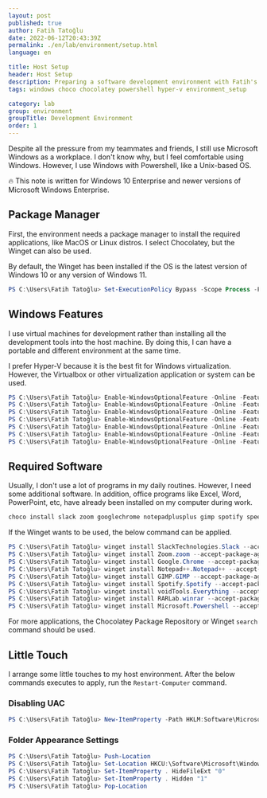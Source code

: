 ```yaml
---
layout: post
published: true
author: Fatih Tatoğlu
date: 2022-06-12T20:43:39Z
permalink: ./en/lab/environment/setup.html
language: en

title: Host Setup
header: Host Setup
description: Preparing a software development environment with Fatih's habits and preferences.
tags: windows choco chocolatey powershell hyper-v environment_setup

category: lab
group: environment
groupTitle: Development Environment
order: 1
---
```


Despite all the pressure from my teammates and friends, I still use Microsoft Windows as a workplace. I don't know why, but I feel comfortable using Windows. However, I use Windows with Powershell, like a Unix-based OS.

🔥 This note is written for Windows 10 Enterprise and newer versions of Microsoft Windows Enterprise.

## Package Manager

First, the environment needs a package manager to install the required applications, like MacOS or Linux distros. I select Chocolatey, but the Winget can also be used.

By default, the Winget has been installed if the OS is the latest version of Windows 10 or any version of Windows 11.

```powershell
PS C:\Users\Fatih Tatoğlu> Set-ExecutionPolicy Bypass -Scope Process -Force; [System.Net.ServicePointManager]::SecurityProtocol = [System.Net.ServicePointManager]::SecurityProtocol -bor 3072; iex ((New-Object System.Net.WebClient).DownloadString('https://community.chocolatey.org/install.ps1'))
```

## Windows Features

I use virtual machines for development rather than installing all the development tools into the host machine. By doing this, I can have a portable and different environment at the same time.

I prefer Hyper-V because it is the best fit for Windows virtualization. However, the Virtualbox or other virtualization application or system can be used.

```powershell
PS C:\Users\Fatih Tatoğlu> Enable-WindowsOptionalFeature -Online -FeatureName "Microsoft-Hyper-V-All" -NoRestart
PS C:\Users\Fatih Tatoğlu> Enable-WindowsOptionalFeature -Online -FeatureName "Microsoft-Hyper-V" -NoRestart
PS C:\Users\Fatih Tatoğlu> Enable-WindowsOptionalFeature -Online -FeatureName "Microsoft-Hyper-V-Tools-All" -NoRestart
PS C:\Users\Fatih Tatoğlu> Enable-WindowsOptionalFeature -Online -FeatureName "Microsoft-Hyper-V-Management-Powershell" -NoRestart
PS C:\Users\Fatih Tatoğlu> Enable-WindowsOptionalFeature -Online -FeatureName "Microsoft-Hyper-V-Hypervisor" -NoRestart
PS C:\Users\Fatih Tatoğlu> Enable-WindowsOptionalFeature -Online -FeatureName "Microsoft-Hyper-V-Services" -NoRestart
PS C:\Users\Fatih Tatoğlu> Enable-WindowsOptionalFeature -Online -FeatureName "Microsoft-Hyper-V-Management-Clients" -NoRestart
```

## Required Software

Usually, I don't use a lot of programs in my daily routines. However, I need some additional software. In addition, office programs like Excel, Word, PowerPoint, etc, have already been installed on my computer during work.

```powershell
choco install slack zoom googlechrome notepadplusplus gimp spotify speedtest everything winrar powershell-core -y
```

If the Winget wants to be used, the below command can be applied.

```powershell
PS C:\Users\Fatih Tatoğlu> winget install SlackTechnologies.Slack --accept-package-agreements --accept-source-agreements
PS C:\Users\Fatih Tatoğlu> winget install Zoom.zoom --accept-package-agreements --accept-source-agreements
PS C:\Users\Fatih Tatoğlu> winget install Google.Chrome --accept-package-agreements --accept-source-agreements
PS C:\Users\Fatih Tatoğlu> winget install Notepad++.Notepad++ --accept-package-agreements --accept-source-agreements
PS C:\Users\Fatih Tatoğlu> winget install GIMP.GIMP --accept-package-agreements --accept-source-agreements
PS C:\Users\Fatih Tatoğlu> winget install Spotify.Spotify --accept-package-agreements --accept-source-agreements
PS C:\Users\Fatih Tatoğlu> winget install voidTools.Everything --accept-package-agreements --accept-source-agreements
PS C:\Users\Fatih Tatoğlu> winget install RARLab.winrar --accept-package-agreements --accept-source-agreements
PS C:\Users\Fatih Tatoğlu> winget install Microsoft.Powershell --accept-package-agreements --accept-source-agreements
```

For more applications, the Chocolatey Package Repository or Winget `search` command should be used.

## Little Touch

I arrange some little touches to my host environment. After the below commands executes to apply, run the `Restart-Computer` command.

### Disabling UAC

```powershell
PS C:\Users\Fatih Tatoğlu> New-ItemProperty -Path HKLM:Software\Microsoft\Windows\CurrentVersion\policies\system -Name EnableLUA -PropertyType DWord -Value 0 -Force
```

### Folder Appearance Settings

```powershell
PS C:\Users\Fatih Tatoğlu> Push-Location
PS C:\Users\Fatih Tatoğlu> Set-Location HKCU:\Software\Microsoft\Windows\CurrentVersion\Explorer\Advanced
PS C:\Users\Fatih Tatoğlu> Set-ItemProperty . HideFileExt "0"
PS C:\Users\Fatih Tatoğlu> Set-ItemProperty . Hidden "1"
PS C:\Users\Fatih Tatoğlu> Pop-Location
```
